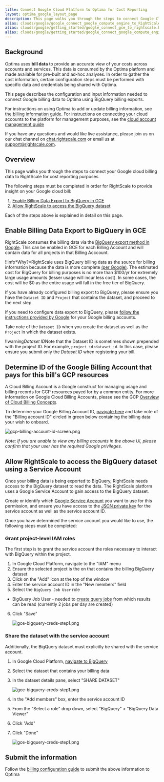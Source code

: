 ```yaml
---
title: Connect Google Cloud Platform to Optima for Cost Reporting
layout: optima_google_layout_page
description: This page walks you through the steps to connect Google Cloud Platform (GCP) to Optima for cost reporting purposes.
alias: clouds/google/google_connect_google_compute_engine_to_RightScale_for_cost_reporting.html
alias: clouds/google/getting_started/google_connect_gce_to_rightscale.html
alias: clouds/google/getting_started/google_connect_google_compute_engine_to_RightScale_for_cost_reporting.html
---
```


## Background

Optima uses **bill data** to provide an accurate view of your costs across accounts and services. This data is consumed by the Optima platform and made available for pre-built and ad-hoc analyses. In order to gather the cost information, certain configuration steps must be performed with specific data and credentials being shared with Optima.

This page describes the configuration and input information needed to connect Google billing data to Optima using BigQuery billing exports.

For instructions on using Optima to add or update billing information, see [the billing information guide](index.html).
For instructions on connecting your cloud accounts to the platform for management purposes, see the [cloud account management guide](/ca/ca_getting_started.html#connecting-clouds)

If you have any questions and would like live assistance, please join us on our chat channel on [chat.rightscale.com](http://chat.rightscale.com) or email us at [support@rightscale.com](mailto:support@rightscale.com).

## Overview

This page walks you through the steps to connect your Google cloud billing data to RightScale for cost reporting purposes.

The following steps must be completed in order for RightScale to provide insight on your Google cloud bill:
1. [Enable Billing Data Export to BigQuery in GCE](#enable-billing-data-export-to-bigquery-in-gce)
2. [Allow RightScale to access the BigQuery dataset](#allow-rightscale-to-access-the-bigquery-dataset-using-a-service-account)

Each of the steps above is explained in detail on this page.

## Enable Billing Data Export to BigQuery in GCE

RightScale consumes the billing data via the [BigQuery export method in Google](https://cloud.google.com/billing/docs/how-to/export-data-bigquery). This can be enabled in GCE for each Billing Account and will contain data for all projects in that Billing Acccount.

!!info*Why?*RightScale uses BigQuery billing data as the source for billing information because the data is more complete [(per Google)](https://cloud.google.com/billing/docs/how-to/export-data-bigquery). The estimated cost for BigQuery for billing purposes is no more than $100/yr for extremely large usage amounts (lesser usage will incur less cost). In some cases, the cost will be $0 as the entire usage will fall in the free tier of BigQuery.

If you have already configured billing export to BigQuery, please ensure you have the `Dataset ID` and `Project` that contains the dataset, and proceed to the next step.

If you need to configure data export to BigQuery, please [follow the instructions provided by Google](https://cloud.google.com/billing/docs/how-to/export-data-bigquery#how_to_enable_billing_export_to_bigquery_name_short) for your Google billing accounts.

Take note of the `Dataset ID` when you create the dataset as well as the `Project` in which the dataset exists.

!!warning*Dataset ID*Note that the Dataset ID is sometimes shown prepended with the project ID. For example, `project_id:dataset_id`. In this case, please ensure you submit only the _Dataset ID_ when registering your bill.

## Determine ID of the Google Billing Account that pays for this bill's GCP resources

A Cloud Billing Account is a Google construct for managing usage and billing records for GCP resources payed for by a common entity. For more information on Google Cloud Billing Accounts, please see the GCP [Overview of Cloud Billing Concepts](https://cloud.google.com/billing/docs/concepts).

To determine your Google Billing Account ID, [navigate here](https://console.cloud.google.com/billing) and take note of the "Billing account ID" circled in green below containing the billing data your wish to onboard.

![gcp-billing-account-id-screen.png](/img/gcp-billing-account-id-screen.png)

_Note: If you are unable to view any billing accounts in the above UI, please confirm that your user has the required Google privileges._

## Allow RightScale to access the BigQuery dataset using a Service Account

Once your billing data is being exported to BigQuery, RightScale needs access to the BigQuery dataset to read the data. The RightScale platform uses a Google Service Account to gain access to the BigQuery dataset.

Create or identify which [Google Service Account](https://cloud.google.com/iam/docs/creating-managing-service-accounts#creating_a_service_account) you want to use for this permission, and ensure you have access to the [JSON private key](https://cloud.google.com/iam/docs/creating-managing-service-account-keys#creating_service_account_keys) for the service account as well as the service account ID.

Once you have determined the service account you would like to use, the following steps must be completed:

### Grant project-level IAM roles

The first step is to grant the service account the roles necessary to interact with BigQuery within the project.

1. In Google Cloud Platform, navigate to the "IAM" menu
2. Ensure the selected project is the on that contains the billing BigQuery dataset
3. Click on the "Add" icon at the top of the window
4. Enter the service account ID in the "New members" field
5. Select the `BigQuery Job User` role
  * BigQuery Job User - needed to [create query jobs](https://cloud.google.com/bigquery/docs/reference/rest/v2/jobs/query) from which results can be read (currently 2 jobs per day are created)
6. Click "Save"

    ![gce-bigquery-creds-step1.png](/img/gce-bigquery-creds-step1.png)

### Share the dataset with the service account

Additionally, the BigQuery dataset must explicitly be shared with the service account.

1. In Google Cloud Platform, [navigate to BigQuery](https://bigquery.cloud.google.com/)
2. Select the dataset that contains your billing data
3. In the dataset details pane, select "SHARE DATASET"

    ![gce-bigquery-creds-step1.png](/img/gce-bigquery-creds-step2.png)

4. In the "Add members" box, enter the service account ID
5. From the "Select a role" drop down, select "BigQuery" > "BigQuery Data Viewer"
6. Click "Add"
7. Click "Done"

    ![gce-bigquery-creds-step1.png](/img/gce-bigquery-creds-step3.png)

## Submit the information

Follow the [billing configuration guide](/optima/guides/billing_configuration.html) to submit the above information to Optima
